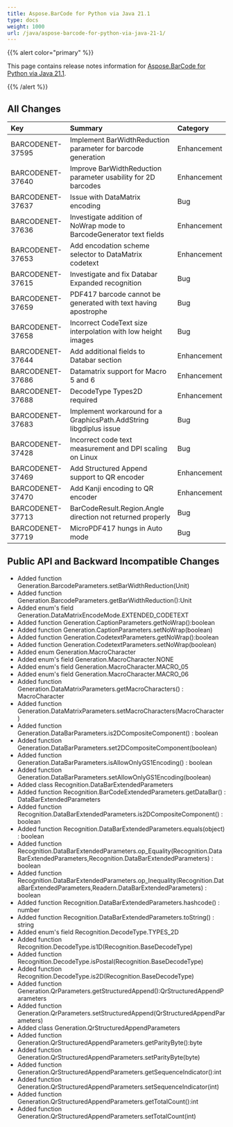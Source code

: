 ```yaml
---
title: Aspose.BarCode for Python via Java 21.1
type: docs
weight: 1000
url: /java/aspose-barcode-for-python-via-java-21-1/
---
```


{{% alert color="primary" %}} 

This page contains release notes information for [Aspose.BarCode for Python via Java 21.1](https://downloads.aspose.com/barcode/pythonjava/new-releases/aspose.barcode-for-python-via-java-21.1/).

{{% /alert %}} 
## **All Changes**

|**Key**|**Summary**|**Category**|
| :- | :- | :- |
|BARCODENET-37595 |Implement BarWidthReduction parameter for barcode generation|Enhancement|
|BARCODENET-37640 |Improve BarWidthReduction parameter usability for 2D barcodes|Enhancement|
|BARCODENET-37637 |Issue with DataMatrix encoding|Bug|
|BARCODENET-37636 |Investigate addition of NoWrap mode to BarcodeGenerator text fields|Enhancement|
|BARCODENET-37653 |Add encodation scheme selector to DataMatrix codetext|Enhancement|
|BARCODENET-37615 |Investigate and fix Databar Expanded recognition|Bug|
|BARCODENET-37659 |PDF417 barcode cannot be generated with text having apostrophe|Bug|
|BARCODENET-37658 |Incorrect CodeText size interpolation with low height images|Bug|
|BARCODENET-37644 |Add additional fields to Databar section|Enhancement|
|BARCODENET-37686 |Datamatrix support for Macro 5 and 6|Enhancement|
|BARCODENET-37688 |DecodeType Types2D required|Enhancement|
|BARCODENET-37683 |Implement workaround for a GraphicsPath.AddString libgdiplus issue|Bug|
|BARCODENET-37428 |Incorrect code text measurement and DPI scaling on Linux|Bug|
|BARCODENET-37469|Add Structured Append support to QR encoder|Enhancement|
|BARCODENET-37470|Add Kanji encoding to QR encoder|Enhancement|
|BARCODENET-37713|BarCodeResult.Region.Angle direction not returned properly|Bug|
|BARCODENET-37719|MicroPDF417 hungs in Auto mode|Bug|

## **Public API and Backward Incompatible Changes**
- Added function Generation.BarcodeParameters.setBarWidthReduction(Unit)
- Added function Generation.BarcodeParameters.getBarWidthReduction():Unit
- Added enum's field Generation.DataMatrixEncodeMode.EXTENDED_CODETEXT
- Added function Generation.CaptionParameters.getNoWrap():boolean
- Added function Generation.CaptionParameters.setNoWrap(boolean)
- Added function Generation.CodetextParameters.getNoWrap():boolean
- Added function Generation.CodetextParameters.setNoWrap(boolean)
- Added enum Generation.MacroCharacter
- Added enum's field Generation.MacroCharacter.NONE
- Added enum's field Generation.MacroCharacter.MACRO_05
- Added enum's field Generation.MacroCharacter.MACRO_06
- Added function Generation.DataMatrixParameters.getMacroCharacters() : MacroCharacter
- Added function Generation.DataMatrixParameters.setMacroCharacters(MacroCharacter)
- Added function Generation.DataBarParameters.is2DCompositeComponent() : boolean
- Added function Generation.DataBarParameters.set2DCompositeComponent(boolean)
- Added function Generation.DataBarParameters.isAllowOnlyGS1Encoding() : boolean
- Added function Generation.DataBarParameters.setAllowOnlyGS1Encoding(boolean)
- Added class Recognition.DataBarExtendedParameters
- Added function Recognition.BarCodeExtendedParameters.getDataBar() : DataBarExtendedParameters
- Added function Recognition.DataBarExtendedParameters.is2DCompositeComponent() : boolean
- Added function Recognition.DataBarExtendedParameters.equals(object) : boolean
- Added function Recognition.DataBarExtendedParameters.op_Equality(Recognition.DataBarExtendedParameters,Recognition.DataBarExtendedParameters) : boolean
- Added function Recognition.DataBarExtendedParameters.op_Inequality(Recognition.DataBarExtendedParameters,Readern.DataBarExtendedParameters) : boolean
- Added function Recognition.DataBarExtendedParameters.hashcode() : number
- Added function Recognition.DataBarExtendedParameters.toString() : string
- Added enum's field Recognition.DecodeType.TYPES_2D
- Added function Recognition.DecodeType.is1D(Recognition.BaseDecodeType)
- Added function Recognition.DecodeType.isPostal(Recognition.BaseDecodeType)
- Added function Recognition.DecodeType.is2D(Recognition.BaseDecodeType)
- Added function Generation.QrParameters.getStructuredAppend():QrStructuredAppendParameters
- Added function Generation.QrParameters.setStructuredAppend(QrStructuredAppendParameters)
- Added class Generation.QrStructuredAppendParameters
- Added function Generation.QrStructuredAppendParameters.getParityByte():byte
- Added function Generation.QrStructuredAppendParameters.setParityByte(byte)
- Added function Generation.QrStructuredAppendParameters.getSequenceIndicator():int
- Added function Generation.QrStructuredAppendParameters.setSequenceIndicator(int)
- Added function Generation.QrStructuredAppendParameters.getTotalCount():int
- Added function Generation.QrStructuredAppendParameters.setTotalCount(int)